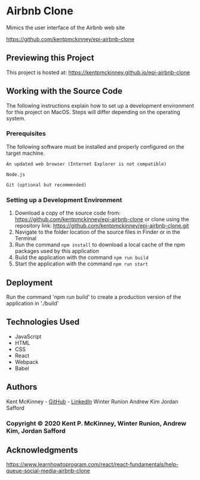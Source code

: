 <!-- Category: Epicodus;React;HTML/CSS/JS -->
<!-- Portfolio: Yes -->

# Airbnb Clone

Mimics the user interface of the Airbnb web site

https://github.com/kentpmckinney/epi-airbnb-clone

## Previewing this Project

This project is hosted at: https://kentpmckinney.github.io/epi-airbnb-clone

## Working with the Source Code

The following instructions explain how to set up a development environment for this project on MacOS. Steps will differ depending on the operating system.

### Prerequisites

The following software must be installed and properly configured on the target machine. 

```
An updated web browser (Internet Explorer is not compatible)
```
```
Node.js
```
```
Git (optional but recommended)
```

### Setting up a Development Environment

1. Download a copy of the source code from: https://github.com/kentpmckinney/epi-airbnb-clone
   or clone using the repository link: https://github.com/kentpmckinney/epi-airbnb-clone.git
2. Navigate to the folder location of the source files in Finder or in the Terminal
3. Run the command `npm install` to download a local cache of the npm packages used by this application
4. Build the application with the command `npm run build`
5. Start the application with the command `npm run start`

## Deployment

Run the command 'npm run build' to create a production version of the application in './build'

## Technologies Used

* JavaScript
* HTML
* CSS
* React
* Webpack
* Babel

## Authors

Kent McKinney - [GitHub](https://github.com/kentpmckinney) - [LinkedIn](https://www.linkedin.com/in/kentpmckinney/)
Winter Runion
Andrew Kim
Jordan Safford

### Copyright &copy; 2020 Kent P. McKinney, Winter Runion, Andrew Kim, Jordan Safford

## Acknowledgments

https://www.learnhowtoprogram.com/react/react-fundamentals/help-queue-social-media-airbnb-clone
